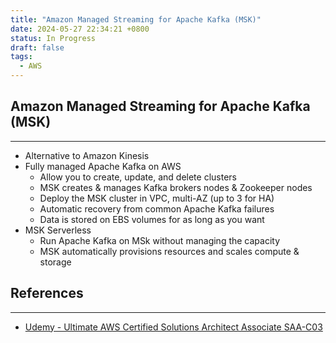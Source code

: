 ```yaml
---
title: "Amazon Managed Streaming for Apache Kafka (MSK)"
date: 2024-05-27 22:34:21 +0800
status: In Progress
draft: false
tags:
  - AWS
---
```

## Amazon Managed Streaming for Apache Kafka (MSK)
---
- Alternative to Amazon Kinesis
- Fully managed Apache Kafka on AWS
	- Allow you to create, update, and delete clusters
	- MSK creates & manages Kafka brokers nodes & Zookeeper nodes
	- Deploy the MSK cluster in VPC, multi-AZ (up to 3 for HA)
	- Automatic recovery from common Apache Kafka failures
	- Data is stored on EBS volumes for as long as you want
- MSK Serverless
	- Run Apache Kafka on MSk without managing the capacity
	- MSK automatically provisions resources and scales compute & storage

## References
---
- [Udemy - Ultimate AWS Certified Solutions Architect Associate SAA-C03](https://www.udemy.com/course/aws-certified-solutions-architect-associate-saa-c03)
